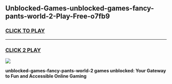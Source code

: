 
## Unblocked-Games-unblocked-games-fancy-pants-world-2-Play-Free-o7fb9
<h3>
<a href="https://premium76.site?title=unblocked-games-fancy-pants-world-2&ref=21A">CLICK TO PLAY</a></h3>
<hr>

<h3>
<a href="https://premium76.site?title=unblocked-games-fancy-pants-world-2&ref=21A">CLICK 2 PLAY</a>
  
</h3>

<a href="https://premium76.site?title=unblocked-games-fancy-pants-world-2&ref=21A"><img src="https://clearcache.store/games.png"></a>


**unblocked-games-fancy-pants-world-2 games unblocked: Your Gateway to Fun and Accessible Online Gaming**
